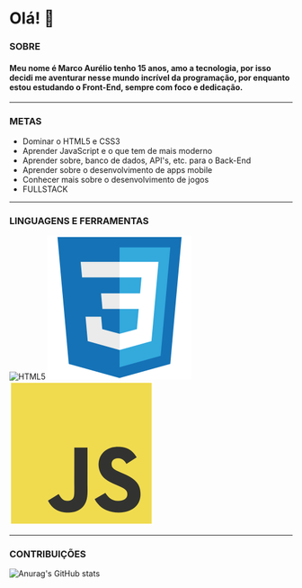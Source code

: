 # Olá! 👋

### SOBRE
#### Meu nome é Marco Aurélio tenho 15 anos, amo a tecnologia, por isso decidi me aventurar nesse mundo incrível da programação, por enquanto estou estudando o Front-End, sempre com foco e dedicação.
---
### METAS

- Dominar o HTML5 e CSS3 
- Aprender JavaScript e o que tem de mais moderno 
- Aprender sobre, banco de dados, API's, etc. para o Back-End
- Aprender sobre o desenvolvimento de apps mobile 
- Conhecer mais sobre o desenvolvimento de jogos
- FULLSTACK

---

### LINGUAGENS E FERRAMENTAS

![HTML5](https://imagehost7.online-image-editor.com/oie_upload/images/1523125JyzTGFlf/161057PrI9BYcV.png)
![CSS3](https://raw.githubusercontent.com/devicons/devicon/master/icons/css3/css3-original.svg)
![JavaScript](https://raw.githubusercontent.com/devicons/devicon/master/icons/javascript/javascript-original.svg)

---
### CONTRIBUIÇÕES

![Anurag's GitHub stats](https://github-readme-stats.vercel.app/api?username=Marco-AurelioRoque&show_icons=true&theme=radical)
